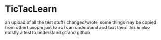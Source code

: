 # TicTacLearn
an upload of all the test stuff i changed/wrote, some things may be copied from othert people just to so i can understand and test them
this is also mostly a test to understand git and github
